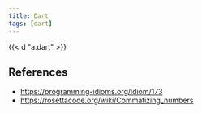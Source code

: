 ```yaml
---
title: Dart
tags: [dart]
---
```


{{< d "a.dart" >}}

## References

- <https://programming-idioms.org/idiom/173>
- <https://rosettacode.org/wiki/Commatizing_numbers>
